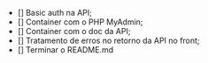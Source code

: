 - [] Basic auth na API;
- [] Container com o PHP MyAdmin;
- [] Container com o doc da API;
- [] Tratamento de erros no retorno da API no front;
- [] Terminar o README.md
